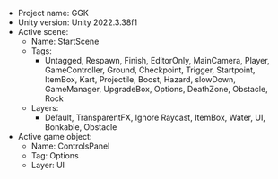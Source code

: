 <!-- UNITY CODE ASSIST INSTRUCTIONS START -->
- Project name: GGK
- Unity version: Unity 2022.3.38f1
- Active scene:
  - Name: StartScene
  - Tags:
    - Untagged, Respawn, Finish, EditorOnly, MainCamera, Player, GameController, Ground, Checkpoint, Trigger, Startpoint, ItemBox, Kart, Projectile, Boost, Hazard, slowDown, GameManager, UpgradeBox, Options, DeathZone, Obstacle, Rock
  - Layers:
    - Default, TransparentFX, Ignore Raycast, ItemBox, Water, UI, Bonkable, Obstacle
- Active game object:
  - Name: ControlsPanel
  - Tag: Options
  - Layer: UI
<!-- UNITY CODE ASSIST INSTRUCTIONS END -->